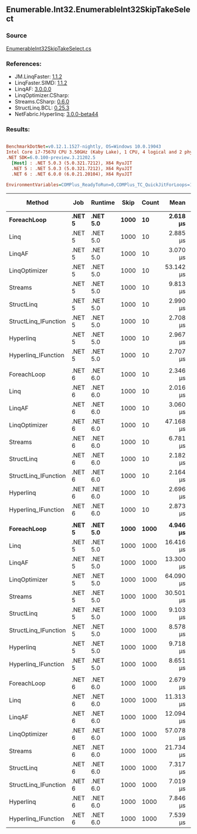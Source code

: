 ﻿## Enumerable.Int32.EnumerableInt32SkipTakeSelect

### Source
[EnumerableInt32SkipTakeSelect.cs](../LinqBenchmarks/Enumerable/Int32/EnumerableInt32SkipTakeSelect.cs)

### References:
- JM.LinqFaster: [1.1.2](https://www.nuget.org/packages/JM.LinqFaster/1.1.2)
- LinqFaster.SIMD: [1.1.2](https://www.nuget.org/packages/LinqFaster.SIMD/1.0.3)
- LinqAF: [3.0.0.0](https://www.nuget.org/packages/LinqAF/3.0.0.0)
- LinqOptimizer.CSharp: [](https://www.nuget.org/packages/LinqOptimizer.CSharp/)
- Streams.CSharp: [0.6.0](https://www.nuget.org/packages/Streams.CSharp/0.6.0)
- StructLinq.BCL: [0.25.3](https://www.nuget.org/packages/StructLinq.BCL/0.25.3)
- NetFabric.Hyperlinq: [3.0.0-beta44](https://www.nuget.org/packages/NetFabric.Hyperlinq/3.0.0-beta44)

### Results:
``` ini

BenchmarkDotNet=v0.12.1.1527-nightly, OS=Windows 10.0.19043
Intel Core i7-7567U CPU 3.50GHz (Kaby Lake), 1 CPU, 4 logical and 2 physical cores
.NET SDK=6.0.100-preview.3.21202.5
  [Host] : .NET 5.0.3 (5.0.321.7212), X64 RyuJIT
  .NET 5 : .NET 5.0.3 (5.0.321.7212), X64 RyuJIT
  .NET 6 : .NET 6.0.0 (6.0.21.20104), X64 RyuJIT

EnvironmentVariables=COMPlus_ReadyToRun=0,COMPlus_TC_QuickJitForLoops=1,COMPlus_TieredPGO=1  

```
|               Method |    Job |  Runtime | Skip | Count |      Mean |     Error |    StdDev | Ratio | RatioSD |   Gen 0 | Gen 1 | Gen 2 | Allocated |
|--------------------- |------- |--------- |----- |------ |----------:|----------:|----------:|------:|--------:|--------:|------:|------:|----------:|
|          **ForeachLoop** | **.NET 5** | **.NET 5.0** | **1000** |    **10** |  **2.618 μs** | **0.0098 μs** | **0.0087 μs** |  **1.00** |    **0.00** |  **0.0191** |     **-** |     **-** |      **40 B** |
|                 Linq | .NET 5 | .NET 5.0 | 1000 |    10 |  2.885 μs | 0.0145 μs | 0.0136 μs |  1.10 |    0.01 |  0.0992 |     - |     - |     208 B |
|               LinqAF | .NET 5 | .NET 5.0 | 1000 |    10 |  3.070 μs | 0.0120 μs | 0.0112 μs |  1.17 |    0.01 |  0.0191 |     - |     - |      40 B |
|        LinqOptimizer | .NET 5 | .NET 5.0 | 1000 |    10 | 53.142 μs | 0.1576 μs | 0.1316 μs | 20.30 |    0.07 | 15.5029 |     - |     - |  32,497 B |
|              Streams | .NET 5 | .NET 5.0 | 1000 |    10 |  9.813 μs | 0.0385 μs | 0.0341 μs |  3.75 |    0.02 |  0.4272 |     - |     - |     920 B |
|           StructLinq | .NET 5 | .NET 5.0 | 1000 |    10 |  2.990 μs | 0.0120 μs | 0.0113 μs |  1.14 |    0.00 |  0.0610 |     - |     - |     128 B |
| StructLinq_IFunction | .NET 5 | .NET 5.0 | 1000 |    10 |  2.708 μs | 0.0115 μs | 0.0102 μs |  1.03 |    0.01 |  0.0191 |     - |     - |      40 B |
|            Hyperlinq | .NET 5 | .NET 5.0 | 1000 |    10 |  2.967 μs | 0.0103 μs | 0.0086 μs |  1.13 |    0.01 |  0.0191 |     - |     - |      40 B |
|  Hyperlinq_IFunction | .NET 5 | .NET 5.0 | 1000 |    10 |  2.707 μs | 0.0116 μs | 0.0109 μs |  1.03 |    0.00 |  0.0191 |     - |     - |      40 B |
|                      |        |          |      |       |           |           |           |       |         |         |       |       |           |
|          ForeachLoop | .NET 6 | .NET 6.0 | 1000 |    10 |  2.346 μs | 0.0081 μs | 0.0072 μs |  1.00 |    0.00 |  0.0191 |     - |     - |      40 B |
|                 Linq | .NET 6 | .NET 6.0 | 1000 |    10 |  2.016 μs | 0.0086 μs | 0.0076 μs |  0.86 |    0.00 |  0.0992 |     - |     - |     208 B |
|               LinqAF | .NET 6 | .NET 6.0 | 1000 |    10 |  3.060 μs | 0.0116 μs | 0.0108 μs |  1.30 |    0.00 |  0.0191 |     - |     - |      40 B |
|        LinqOptimizer | .NET 6 | .NET 6.0 | 1000 |    10 | 47.168 μs | 0.1198 μs | 0.1001 μs | 20.10 |    0.06 | 15.3198 |     - |     - |  32,057 B |
|              Streams | .NET 6 | .NET 6.0 | 1000 |    10 |  6.781 μs | 0.0257 μs | 0.0240 μs |  2.89 |    0.01 |  0.4349 |     - |     - |     920 B |
|           StructLinq | .NET 6 | .NET 6.0 | 1000 |    10 |  2.182 μs | 0.0093 μs | 0.0087 μs |  0.93 |    0.01 |  0.0610 |     - |     - |     128 B |
| StructLinq_IFunction | .NET 6 | .NET 6.0 | 1000 |    10 |  2.164 μs | 0.0103 μs | 0.0097 μs |  0.92 |    0.01 |  0.0191 |     - |     - |      40 B |
|            Hyperlinq | .NET 6 | .NET 6.0 | 1000 |    10 |  2.696 μs | 0.0255 μs | 0.0199 μs |  1.15 |    0.01 |  0.0191 |     - |     - |      40 B |
|  Hyperlinq_IFunction | .NET 6 | .NET 6.0 | 1000 |    10 |  2.873 μs | 0.0072 μs | 0.0067 μs |  1.22 |    0.01 |  0.0191 |     - |     - |      40 B |
|                      |        |          |      |       |           |           |           |       |         |         |       |       |           |
|          **ForeachLoop** | **.NET 5** | **.NET 5.0** | **1000** |  **1000** |  **4.946 μs** | **0.0224 μs** | **0.0209 μs** |  **1.00** |    **0.00** |  **0.0153** |     **-** |     **-** |      **40 B** |
|                 Linq | .NET 5 | .NET 5.0 | 1000 |  1000 | 16.416 μs | 0.0682 μs | 0.0638 μs |  3.32 |    0.02 |  0.0916 |     - |     - |     208 B |
|               LinqAF | .NET 5 | .NET 5.0 | 1000 |  1000 | 13.300 μs | 0.0990 μs | 0.0878 μs |  2.69 |    0.02 |  0.0153 |     - |     - |      40 B |
|        LinqOptimizer | .NET 5 | .NET 5.0 | 1000 |  1000 | 64.090 μs | 0.3650 μs | 0.3414 μs | 12.96 |    0.09 | 17.3340 |     - |     - |  36,467 B |
|              Streams | .NET 5 | .NET 5.0 | 1000 |  1000 | 30.501 μs | 0.1595 μs | 0.1414 μs |  6.17 |    0.04 |  0.4272 |     - |     - |     920 B |
|           StructLinq | .NET 5 | .NET 5.0 | 1000 |  1000 |  9.103 μs | 0.0321 μs | 0.0300 μs |  1.84 |    0.01 |  0.0610 |     - |     - |     128 B |
| StructLinq_IFunction | .NET 5 | .NET 5.0 | 1000 |  1000 |  8.578 μs | 0.0364 μs | 0.0322 μs |  1.74 |    0.01 |  0.0153 |     - |     - |      40 B |
|            Hyperlinq | .NET 5 | .NET 5.0 | 1000 |  1000 |  9.718 μs | 0.0401 μs | 0.0355 μs |  1.97 |    0.01 |  0.0153 |     - |     - |      40 B |
|  Hyperlinq_IFunction | .NET 5 | .NET 5.0 | 1000 |  1000 |  8.651 μs | 0.0440 μs | 0.0367 μs |  1.75 |    0.01 |  0.0153 |     - |     - |      40 B |
|                      |        |          |      |       |           |           |           |       |         |         |       |       |           |
|          ForeachLoop | .NET 6 | .NET 6.0 | 1000 |  1000 |  2.679 μs | 0.0168 μs | 0.0158 μs |  1.00 |    0.00 |  0.0191 |     - |     - |      40 B |
|                 Linq | .NET 6 | .NET 6.0 | 1000 |  1000 | 11.313 μs | 0.0451 μs | 0.0422 μs |  4.22 |    0.02 |  0.0916 |     - |     - |     208 B |
|               LinqAF | .NET 6 | .NET 6.0 | 1000 |  1000 | 12.094 μs | 0.0337 μs | 0.0299 μs |  4.51 |    0.02 |  0.0153 |     - |     - |      40 B |
|        LinqOptimizer | .NET 6 | .NET 6.0 | 1000 |  1000 | 57.078 μs | 0.2049 μs | 0.1816 μs | 21.29 |    0.14 | 17.2119 |     - |     - |  36,027 B |
|              Streams | .NET 6 | .NET 6.0 | 1000 |  1000 | 21.734 μs | 0.0632 μs | 0.0591 μs |  8.11 |    0.05 |  0.4272 |     - |     - |     920 B |
|           StructLinq | .NET 6 | .NET 6.0 | 1000 |  1000 |  7.317 μs | 0.0334 μs | 0.0279 μs |  2.73 |    0.02 |  0.0610 |     - |     - |     128 B |
| StructLinq_IFunction | .NET 6 | .NET 6.0 | 1000 |  1000 |  7.019 μs | 0.0335 μs | 0.0313 μs |  2.62 |    0.02 |  0.0153 |     - |     - |      40 B |
|            Hyperlinq | .NET 6 | .NET 6.0 | 1000 |  1000 |  7.846 μs | 0.0495 μs | 0.0439 μs |  2.93 |    0.02 |  0.0153 |     - |     - |      40 B |
|  Hyperlinq_IFunction | .NET 6 | .NET 6.0 | 1000 |  1000 |  7.539 μs | 0.0410 μs | 0.0343 μs |  2.81 |    0.02 |  0.0153 |     - |     - |      40 B |

